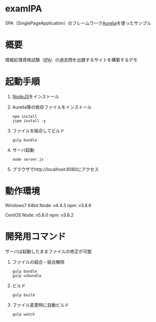 # examIPA
SPA（SinglePageApplication）のフレームワーク[Aurelia](http://aurelia.io/)を使ったサンプル

# 概要
情報処理資格試験（[IPA](https://www.ipa.go.jp/)）の過去問を出題するサイトを構築するデモ

# 起動手順
1. [NodeJS](http://nodejs.org/)をインストール
2. Aurelia等の依存ファイルをインストール

    ```shell
    npm install
    jspm install -y
    ```

3. ファイルを結合してビルド

    ```shell
    gulp bundle
    ```

4. サーバ起動

    ```shell
    node server.js
    ```

5. ブラウザでhttp://localhost:8080にアクセス

# 動作環境
Windows7 64bit
Node: v4.4.3
npm: v3.8.8

CentOS
Node: v5.8.0
npm: v3.8.2

# 開発用コマンド
サーバは起動したままファイルの修正が可能

1. ファイルの結合・結合解除

    ```shell
    gulp bundle
    gulp unbundle
    ```

2. ビルド

    ```shell
    gulp build
    ```

3. ファイル変更時に自動ビルド

    ```shell
    gulp watch
    ```

